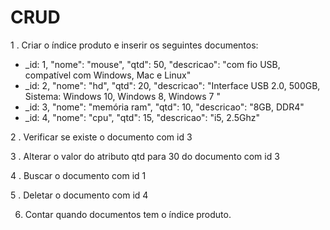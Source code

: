 # CRUD

1 . Criar o índice produto e inserir os seguintes documentos:

- _id: 1, "nome": "mouse", "qtd": 50, "descricao": "com fio USB, compatível com Windows, Mac e Linux"
- _id: 2, "nome": "hd", "qtd": 20, "descricao": "Interface USB 2.0, 500GB, Sistema: Windows 10, Windows 8, Windows 7 "
- _id: 3, "nome": "memória ram", "qtd": 10, "descricao": "8GB, DDR4"
- _id: 4, "nome": "cpu", "qtd": 15, "descricao": "i5, 2.5Ghz"

2 . Verificar se existe o documento com  id 3

3 . Alterar o valor do atributo qtd para 30 do documento com id 3

4 . Buscar o documento com id 1

5 . Deletar o documento com id 4

6. Contar quando documentos tem o índice produto.
